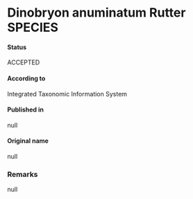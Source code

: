 Dinobryon anuminatum Rutter SPECIES
=======

#### Status
ACCEPTED

#### According to
Integrated Taxonomic Information System

#### Published in
null

#### Original name
null

### Remarks
null